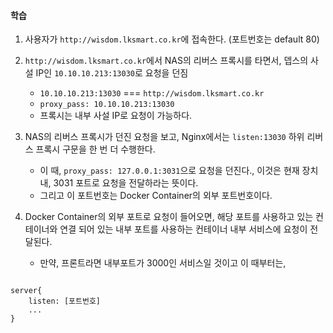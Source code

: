 
#### 학습

1. 사용자가 `http://wisdom.lksmart.co.kr`에 접속한다. (포트번호는 default 80)

2. `http://wisdom.lksmart.co.kr`에서 NAS의 리버스 프록시를 타면서, 뎁스의 사설 IP인 `10.10.10.213:13030`로 요청을 던짐
	- `10.10.10.213:13030`  === `http://wisdom.lksmart.co.kr`
	- `proxy_pass: 10.10.10.213:13030`
	- 프록시는 내부 사설 IP로 요청이 가능하다.

3. NAS의 리버스 프록시가 던진 요청을 보고, Nginx에서는  `listen:13030` 하위 리버스 프록시 구문을 한 번 더 수행한다.
	- 이 때,  `proxy_pass: 127.0.0.1:3031`으로 요청을 던진다., 이것은 현재 장치 내, 3031 포트로 요청을 전달하라는 뜻이다.
	- 그리고 이 포트번호는 Docker Container의 외부 포트번호이다.

4. Docker Container의 외부 포트로 요청이 들어오면,  해당 포트를 사용하고 있는 컨테이너와 연결 되어 있는 내부 포트를 사용하는 컨테이너 내부 서비스에 요청이 전달된다.
	- 만약, 프론트라면 내부포트가 3000인 서비스일 것이고 이 때부터는, 

```null

server{
	listen: [포트번호]
	...
}
```